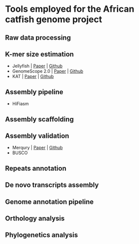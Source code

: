 # Tools employed for the African catfish genome project

## Raw data processing

## K-mer size estimation

- Jellyfish  | [Paper](https://pubmed.ncbi.nlm.nih.gov/21217122/) | [Github](https://github.com/gmarcais/Jellyfish/tree/develop/swig)
- GenomeScope 2.0 | [Paper](https://www.nature.com/articles/s41467-020-14998-3) | [Github](https://github.com/tbenavi1/genomescope2.0)
- KAT | [Paper](https://www.ncbi.nlm.nih.gov/pmc/articles/PMC5408915/) | [Github](https://github.com/TGAC/KAT)

## Assembly pipeline

- HiFiasm

## Assembly scaffolding

## Assembly validation

- Merqury | [Paper](https://genomebiology.biomedcentral.com/articles/10.1186/s13059-020-02134-9) | [Github](https://github.com/marbl/merqury)
- BUSCO

## Repeats annotation

## De novo transcripts assembly

## Genome annotation pipeline

## Orthology analysis


## Phylogenetics analysis
